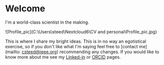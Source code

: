 # Welcome

I'm a world-class scientist in the making.

![Profile_pic](C:\Users\steed\Nextcloud6\CV and personal\Profile_pic.jpg)

This is where I share my bright ideas. This is in no way an egotistical exercise, so if you don't like what I'm saying feel free to [contact me](mailto: csteed@ieee.org) recommending any changes. If you would like to know more about me see my [Linked-in](https://www.linkedin.com/in/clint-steed/) or [ORCID](https://orcid.org/0000-0001-7338-3696) pages.

